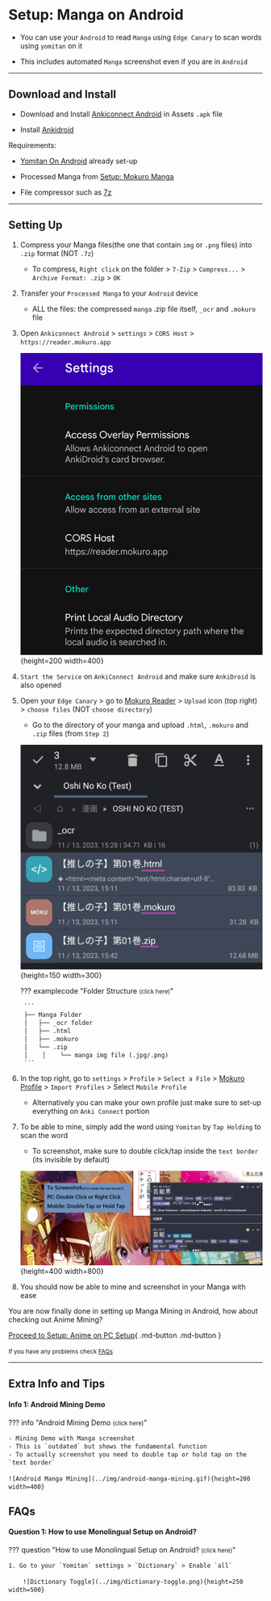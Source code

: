 # Setup: Manga on Android

- You can use your `Android` to read `Manga` using `Edge Canary` to scan words using `yomitan` on it

- This includes automated `Manga` screenshot even if you are in `Android`

---

## Download and Install

- Download and Install [Ankiconnect Android](https://github.com/KamWithK/AnkiconnectAndroid/releases/latest/) in Assets `.apk` file

- Install [Ankidroid](https://play.google.com/store/apps/details?id=com.ichi2.anki)

Requirements:

- [Yomitan On Android](setupYomitanOnAndroid.md) already set-up

- Processed Manga from [Setup: Mokuro Manga](setupMangaOnPC.md/#setup-mokuro-manga)

- File compressor such as [7z](https://www.7-zip.org/)

---

## Setting Up

1. Compress your Manga files(the one that contain `img` or `.png` files) into `.zip` format (NOT `.7z`)
    - To compress, `Right click` on the folder > `7-Zip` > `Compress...` > `Archive Format: .zip` > `OK`

2. Transfer your `Processed Manga` to your `Android` device
    - ALL the files: the compressed `manga` .zip file itself, `_ocr` and `.mokuro` file

3. Open `Ankiconnect Android` > `settings` > `CORS Host` > `https://reader.mokuro.app`

    ![CORS Host](../img/cors-host.png){height=200 width=400}

4. `Start the Service` on `AnkiConnect Android` and make sure `AnkiDroid` is also opened

5. Open your `Edge Canary` > go to [Mokuro Reader](https://reader.mokuro.app/) > `Upload` icon (top right) > `choose files` (NOT `choose directory`)
    - Go to the directory of your manga and upload `.html`, `.mokuro` and `.zip` files (from `Step 2`)

    ![Mokuro Android Upload](../img/mokuro-upload-android.png){height=150 width=300}

    ??? examplecode "Folder Structure <small>(click here)</small>"
        
        ```
        ├── Manga Folder
        │   ├── _ocr folder
        │   ├── .html
        │   ├── .mokuro
        │   └── .zip
        │    │    └── manga img file (.jpg/.png)
        ```



6. In the top right, go to `settings` > `Profile` > `Select a File` > [Mokuro Profile](https://drive.google.com/drive/folders/17EzQL9ONQ3MVsCJwC7ejmL0317EwdR--?usp=sharing) > `Import Profiles` > Select `Mobile Profile`
    - Alternatively you can make your own profile just make sure to set-up everything on `Anki Connect` portion

7. To be able to mine, simply add the word using `Yomitan` by `Tap Holding` to scan the word
    - To screenshot, make sure to double click/tap inside the `text border` (its invisible by default)

    ![Mokuro Settings](../img/mokuro-yomitan.png){height=400 width=800}

8. You should now be able to mine and screenshot in your Manga with ease

You are now finally done in setting up Manga Mining in Android, how about checking out Anime Mining?

[Proceed to Setup: Anime on PC Setup](setupAnimeOnPC.md){ .md-button .md-button }

<small>If you have any problems check [FAQs](setupMangaOnAndroid.md/#faqs)</small>

---

## Extra Info and Tips

#### Info 1: Android Mining Demo

??? info "Android Mining Demo <small>(click here)</small>"

    - Mining Demo with Manga screenshot
    - This is `outdated` but shows the fundamental function
    - To actually screenshot you need to double tap or hold tap on the `text border`

    ![Android Manga Mining](../img/android-manga-mining.gif){height=200 width=400}

## FAQs

#### Question 1: How to use Monolingual Setup on Android?

??? question "How to use Monolingual Setup on Android? <small>(click here)</small>"

    1. Go to your `Yomitan` settings > `Dictionary` > Enable `all`

        ![Dictionary Toggle](../img/dictionary-toggle.png){height=250 width=500}